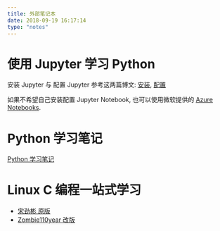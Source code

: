 ```yaml
---
title: 外部笔记本
date: 2018-09-19 16:17:14
type: "notes"
---
```


# 使用 Jupyter 学习 Python

安装 Jupyter 与 配置 Jupyter 参考这两篇博文: [安装](/2018/08/Windows安装Jupyter/), [配置](/2018/09/配置JupyterNotebook/)

如果不希望自己安装配置 Jupyter Notebook, 也可以使用微软提供的 [Azure Notebooks](https://notebooks.azure.com/).

# Python 学习笔记

[Python 学习笔记](http://learn-py.zombie110year.top)

# Linux C 编程一站式学习

- [宋劲彬 原版](http://akaedu.github.io/book/)
- [Zombie110year 改版](http://learn-c.zombie110year.top/)
